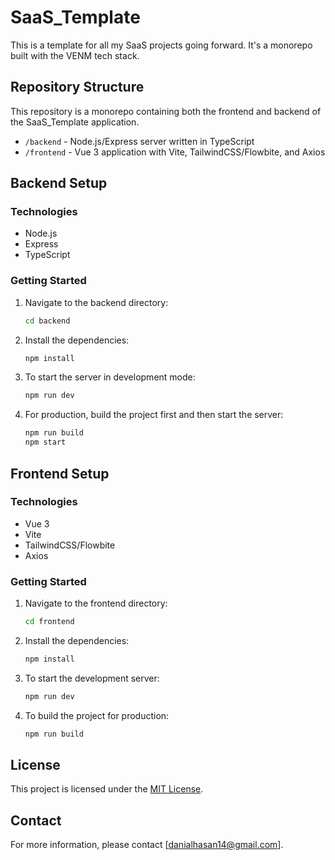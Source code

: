 # SaaS_Template

This is a template for all my SaaS projects going forward. It's a monorepo built with the VENM tech stack.

## Repository Structure

This repository is a monorepo containing both the frontend and backend of the SaaS_Template application.

- `/backend` - Node.js/Express server written in TypeScript
- `/frontend` - Vue 3 application with Vite, TailwindCSS/Flowbite, and Axios

## Backend Setup

### Technologies

- Node.js
- Express
- TypeScript

### Getting Started

1. Navigate to the backend directory:

    ```bash
    cd backend
    ```

2. Install the dependencies:

    ```bash
    npm install
    ```

3. To start the server in development mode:

    ```bash
    npm run dev
    ```

4. For production, build the project first and then start the server:

    ```bash
    npm run build
    npm start
    ```

## Frontend Setup

### Technologies

- Vue 3
- Vite
- TailwindCSS/Flowbite
- Axios

### Getting Started

1. Navigate to the frontend directory:

    ```bash
    cd frontend
    ```

2. Install the dependencies:

    ```bash
    npm install
    ```

3. To start the development server:

    ```bash
    npm run dev
    ```

4. To build the project for production:

    ```bash
    npm run build
    ```


## License

This project is licensed under the [MIT License](LICENSE).

## Contact

For more information, please contact [danialhasan14@gmail.com].
